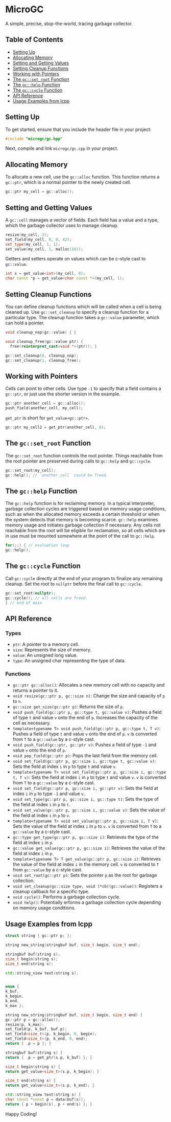 # MicroGC

A simple, precise, stop-the-world, tracing garbage collector.

## Table of Contents

- [Setting Up](#setting-up)
- [Allocating Memory](#allocating-memory)
- [Setting and Getting Values](#setting-and-getting-values)
- [Setting Cleanup Functions](#setting-cleanup-functions)
- [Working with Pointers](#working-with-pointers)
- [The `gc::set_root` Function](#the-gcset_root-function)
- [The `gc::help` Function](#the-gchelp-function)
- [The `gc::cycle` Function](#the-gccycle-function)
- [API Reference](#api-reference)
- [Usage Examples from lcpp](#usage-examples-from-lcpp)

## Setting Up

To get started, ensure that you include the header file in your project:

```cpp
#include "microgc/gc.hpp"
```

Next, compile and link `microgc/gc.cpp` in your project.

## Allocating Memory

To allocate a new cell, use the `gc::alloc` function. This function returns a `gc::ptr`, which is a normal pointer to the newly created cell.

```cpp
gc::ptr my_cell = gc::alloc();
```

## Setting and Getting Values

A `gc::cell` manages a vector of fields.
Each field has a value and a type, which the garbage collector uses to manage cleanup.

```cpp
resize(my_cell, 2);
set_field(my_cell, 0, 0, 42);
set_type(my_cell, 1, 1);
set_value(my_cell, 1, malloc(16));
```

Getters and setters operate on values which can be c-style cast to `gc::value`.

```cpp
int x = get_value<int>(my_cell, 0);
char const *p = get_value<char const *>(my_cell, 1);
```

## Setting Cleanup Functions

You can define cleanup functions which will be called when a cell is being cleaned up. Use `gc::set_cleanup` to specify a cleanup function for a particular type. The cleanup function takes a `gc::value` parameter, which can hold a pointer.

```cpp
void cleanup_nop(gc::value) { }

void cleanup_free(gc::value ptr) {
  free(reinterpret_cast<void *>(ptr)); }

gc::set_cleanup(0, cleanup_nop);
gc::set_cleanup(1, cleanup_free);
```

## Working with Pointers

Cells can point to other cells.
Use type `-1` to specify that a field contains a `gc::ptr`, or just use the shorter version in the example.

```cpp
gc::ptr another_cell = gc::alloc();
push_field(another_cell, my_cell);
```

`get_ptr` is short for `get_value<gc::ptr>`.

```cpp
gc::ptr my_cell2 = get_ptr(another_cell, 0);
```

## The `gc::set_root` Function

The `gc::set_root` function controls the root pointer.
Things reachable from the root pointer are preserved during calls to `gc::help` and `gc::cycle`.

```cpp
gc::set_root(my_cell);
gc::help(); // `another_cell` could be freed.
```

## The `gc::help` Function

The `gc::help` function is for reclaiming memory. In a typical interpreter, garbage collection cycles are triggered based on memory usage conditions, such as when the allocated memory exceeds a certain threshold or when the system detects that memory is becoming scarce. `gc::help` examines memory usage and initiates garbage collection if necessary. Any cells not reachable from the root will be eligible for reclamation, so all cells which are in use must be mounted somewhere at the point of the call to `gc::help`.

```cpp
for(;;) { // evaluation loop
gc::help();
```

## The `gc::cycle` Function

Call `gc::cycle` directly at the end of your program to finalize any remaining cleanup.
Set the root to `nullptr` before the final call to `gc::cycle`.

```cpp
gc::set_root(nullptr);
gc::cycle(); // all cells are freed.
} // end of main
```

## API Reference

### Types

- `ptr`: A pointer to a memory cell.
- `size`: Represents the size of memory.
- `value`: An unsigned long value.
- `type`: An unsigned char representing the type of data.

### Functions

- `gc::ptr gc::alloc()`: Allocates a new memory cell with no capacity and returns a pointer to it.
- `void resize(gc::ptr p, gc::size n)`: Change the size and capacity of `p` to `n`.
- `gc::size get_size(gc::ptr p)`: Returns the size of `p`.
- `void push_field(gc::ptr p, gc::type t, gc::value v)`: Pushes a field of type `t` and value `v` onto the end of `p`. Increases the capacity of the cell as necessary.
- `template<typename T> void push_field(gc::ptr p, gc::type t, T v)`: Pushes a field of type `t` and value `v` onto the end of `p`. `v` is converted from `T` to a `gc::value` by a c-style cast.
- `void push_field(gc::ptr, gc::ptr v)`: Pushes a field of type `-1` and value `v` onto the end of `p`.
- `void pop_field(gc::ptr p)`: Pops the last field from the memory cell.
- `void set_field(gc::ptr p, gc::size i, gc::type t, gc::value v)`: Sets the field at index `i` in `p` to type `t` and value `v`.
- `template<typename T> void set_field(gc::ptr p, gc::size i, gc::type t, T v)`: Sets the field at index `i` in `p` to type `t` and value `v`. `v` is converted from `T` to a `gc::value` by a c-style cast.
- `void set_field(gc::ptr p, gc::size i, gc::ptr v)`: Sets the field at index `i` in `p` to type `-1` and value `v`.
- `void set_type(gc::ptr p, gc::size i, gc::type t)`: Sets the type of the field at index `i` in `p` to `t`.
- `void set_value(gc::ptr p, gc::size i, gc::value v)`: Sets the value of the field at index `i` in `p` to `v`.
- `template<typename T> void set_value(gc::ptr p, gc::size i, T v)`: Sets the value of the field at index `i` in `p` to `v`. `v` is converted from `T` to a `gc::value` by a c-style cast.
- `gc::type get_type(gc::ptr p, gc::size i)`: Retrieves the type of the field at index `i` in `p`.
- `gc::value get_value(gc::ptr p, gc::size i)`: Retrieves the value of the field at index `i` in `p`.
- `template<typename T> T get_value(gc::ptr p, gc::size i)`: Retrieves the value of the field at index `i` in the memory cell. `v` is converted to `T` from `gc::value` by a c-style cast.
- `void set_root(gc::ptr p)`: Sets the pointer `p` as the root for garbage collection.
- `void set_cleanup(gc::size type, void (*cb)(gc::value))`: Registers a cleanup callback for a specific type.
- `void cycle()`: Performs a garbage collection cycle.
- `void help()`: Potentially erforms a garbage collection cycle depending on memory usage conditions.

## Usage Examples from lcpp

```cpp
struct string { gc::ptr p; };

string new_string(stringbuf buf, size_t begin, size_t end);

stringbuf buf(string s);
size_t begin(string s);
size_t end(string s);

std::string_view text(string s);
```

```cpp

enum {
k_buf,
k_begin,
k_end,
k_max };

string new_string(stringbuf buf, size_t begin, size_t end) {
gc::ptr p = gc::alloc();
resize(p, k_max);
set_field(p, k_buf, buf.p);
set_field<size_t>(p, k_begin, 0, begin);
set_field<size_t>(p, k_end, 0, end);
return { .p = p }; }

stringbuf buf(string s) {
return { .p = get_ptr(s.p, k_buf) }; }

size_t begin(string s) {
return get_value<size_t>(s.p, k_begin); }

size_t end(string s) {
return get_value<size_t>(s.p, k_end); }

std::string_view text(string s) {
char const *const p = data(buf(s));
return { p + begin(s), p + end(s) }; }
```

Happy Coding!
